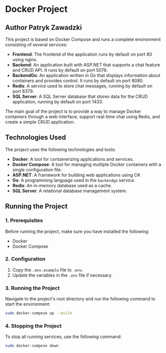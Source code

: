 # Docker Project

## Author Patryk Zawadzki

This project is based on Docker Compose and runs a complete environment consisting of several services:

- **Frontend**: The frontend of the application runs by default on port 80 using nginx.
- **Backend**: An application built with ASP.NET that supports a chat feature and CRUD API. It runs by default on port 5076.
- **BackendGo**: An application written in Go that displays information about containers and provides control. It runs by default on port 8080.
- **Redis**: A service used to store chat messages, running by default on port 6379.
- **SQL Server**: A SQL Server database that stores data for the CRUD application, running by default on port 1433.

The main goal of the project is to provide a way to manage Docker containers through a web interface, support real-time chat using Redis, and create a simple CRUD application.

## Technologies Used

The project uses the following technologies and tools:

- **Docker**: A tool for containerizing applications and services.
- **Docker Compose**: A tool for managing multiple Docker containers with a single configuration file.
- **ASP.NET**: A framework for building web applications using C#.
- **Go**: A programming language used in the `backendgo` service.
- **Redis**: An in-memory database used as a cache.
- **SQL Server**: A relational database management system.

## Running the Project

### 1. Prerequisites

Before running the project, make sure you have installed the following:

- Docker
- Docker Compose

### 2. Configuration

1. Copy the `.env.example` file to `.env`.
2. Update the variables in the `.env` file if necessary.

### 3. Running the Project

Navigate to the project's root directory and run the following command to start the environment:

```bash
sudo docker-compose up --build
```

### 4. Stopping the Project

To stop all running services, use the following command:

```bash
sudo docker-compose down
```
